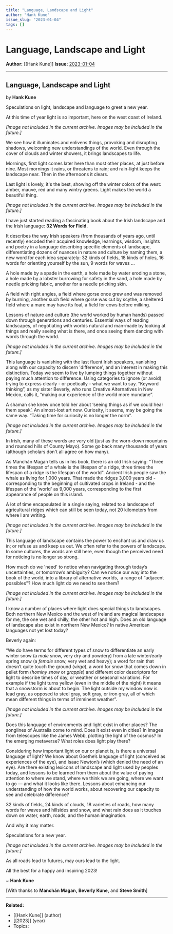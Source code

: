 ```yaml
---
title: "Language, Landscape and Light"
author: "Hank Kune"
issue_slug: "2023-01-04"
tags: []
---
```


# Language, Landscape and Light

**Author:** [[Hank Kune]]
**Issue:** [2023-01-04](https://plex.collectivesensecommons.org/2023-01-04/)

---

## Language, Landscape and Light
by **Hank Kune**

Speculations on light, landscape and language to greet a new year.

At this time of year light is so important, here on the west coast of Ireland.

*[Image not included in the current archive. Images may be included in the future.]*

We see how it illuminates and enlivens things, provoking and disrupting shadows, welcoming new understandings of the world. Even through the cover of clouds and winter showers, it brings landscapes to life.

Mornings, first light comes later here than most other places, at just before nine. Most mornings it rains, or threatens to rain; and rain-light keeps the landscape near. Then in the afternoons it clears.

Last light is lovely, it's the best, showing off the winter colors of the west: amber, mauve, red and many wintry greens. Light makes the world a beautiful thing.

*[Image not included in the current archive. Images may be included in the future.]*

I have just started reading a fascinating book about the Irish landscape and the Irish language: **32 Words for Field.**

It describes the way Irish speakers (from thousands of years ago, until recently) encoded their acquired knowledge, learnings, wisdom, insights and poetry in a language describing specific elements of landscape, differentiating dozens of nuances in nature and culture by naming them, a new word for each idea separately: 32 kinds of fields, 18 kinds of holes, 16 words for orienting yourself by the sun, 9 words for waves ...

A hole made by a spade in the earth, a hole made by water eroding a stone, a hole made by a lobster burrowing for safety in the sand, a hole made by needle pricking fabric, another for a needle pricking skin.

A field with right angles, a field where gorse once grew and was removed by burning, another such field where gorse was cut by scythe, a sheltered field where a mare may have its foal, a field for cows before milking.

Lessons of nature and culture (the world worked by human hands) passed down through generations and centuries. Essential ways of reading landscapes, of negotiating with worlds natural and man-made by looking at things and really seeing what is there, and once seeing them dancing with words through the world.

*[Image not included in the current archive. Images may be included in the future.]*

This language is vanishing with the last fluent Irish speakers, vanishing along with our capacity to discern 'difference', and an interest in making this distinction. Today we seem to live by lumping things together without paying much attention to difference. Using categories to ignore (or avoid) trying to express clearly - or poetically - what we want to say. “Keyword thinking”, as my sister Beverly, who runs Creative Alternatives in New Mexico, calls it, “making our experience of the world more mundane”.

A shaman she knew once told her about ‘seeing things as if we could hear them speak’. An almost-lost art now. Curiosity, it seems, may be going the same way. “Taking time for curiosity is no longer the norm”.

*[Image not included in the current archive. Images may be included in the future.]*

In Irish, many of these words are very old (just as the worn-down mountains and rounded hills of County Mayo). Some go back many thousands of years (although scholars don't all agree on how many).

As Manchán Magan tells us in his book, there is an old Irish saying: "Three times the lifespan of a whale is the lifespan of a ridge, three times the lifespan of a ridge is the lifespan of the world". Ancient Irish people saw the whale as living for 1,000 years. That made the ridges 3,000 years old - corresponding to the beginning of cultivated crops in Ireland - and the lifespan of the 'world' as 9,000 years, corresponding to the first appearance of people on this island.

A lot of time encapsulated in a single saying, related to a landscape of agricultural ridges which can still be seen today, not 20 kilometers from where I am writing.

*[Image not included in the current archive. Images may be included in the future.]*

This language of landscape contains the power to enchant us and draw us in; or refuse us and keep us out. We often refer to the powers of landscape. In some cultures, the words are still here, even though the perceived need for noticing is no longer so strong.

How much do we 'need' to notice when navigating through today’s uncertainties, or tomorrow’s ambiguity? Can we notice our way into the book of the world, into a library of alternative worlds,  a range of “adjacent possibles"? How much light do we need to see them?

*[Image not included in the current archive. Images may be included in the future.]*

I know a number of places where light does special things to landscapes. Both northern New Mexico and the west of Ireland are magical landscapes for me, the one wet and chilly, the other hot and high. Does an old language of landscape also exist in northern New Mexico? In native American languages not yet lost today?

Beverly again:

“We do have terms for different types of snow to differentiate an early winter snow (a *male* snow, very dry and powdery) from a late winter/early spring snow (a *female* snow, very wet and heavy); a word for rain that doesn’t quite touch the ground (*virga*), a word for snow that comes down in pellet form (*hominy snow* or *grapple*) and different color descriptors for light to describe times of day, or weather or seasonal variations. For example if the light turns yellow (even in the middle of the night) it means that a snowstorm is about to begin. The light outside my window now is lead gray, as opposed to steel gray, soft gray, or iron gray, all of which mean different things in terms of imminent weather”.

*[Image not included in the current archive. Images may be included in the future.]*

Does this language of environments and light exist in other places? The songlines of Australia come to mind. Does it exist even in cities? In images from telescopes like the James Webb, plotting the light of the cosmos? In the emerging metaverse? What roles does light play there?

Considering how important light on our or planet is, is there a universal language of light? We know about Goethe’s language of light (conceived as experiences of the eye), and Isaac Newton’s (which denied the need of an eye). Are there existing lexicons of landscape and light used by peoples today, and lessons to be learned from them about the value of paying attention to where we stand, where we think we are going, where we want to go — and what it looks like there. Lessons about enhancing our understanding of how the world works, about recovering our capacity to see and celebrate difference?

32 kinds of fields, 24 kinds of clouds, 18 varieties of roads, how many words for waves and hillsides and snow, and what rain does as it touches down on water, earth, roads, and the human imagination.

And why it may matter.

Speculations for a new year.

*[Image not included in the current archive. Images may be included in the future.]*

As all roads lead to futures, may ours lead to the light.

All the best for a happy and inspiring 2023!

~ **Hank Kune**

[With thanks to **Manchán Magan,** **Beverly Kune,** and **Steve Smith**]

---

**Related:**
- [[Hank Kune]] (author)
- [[2023]] (year)
- Topics: 

